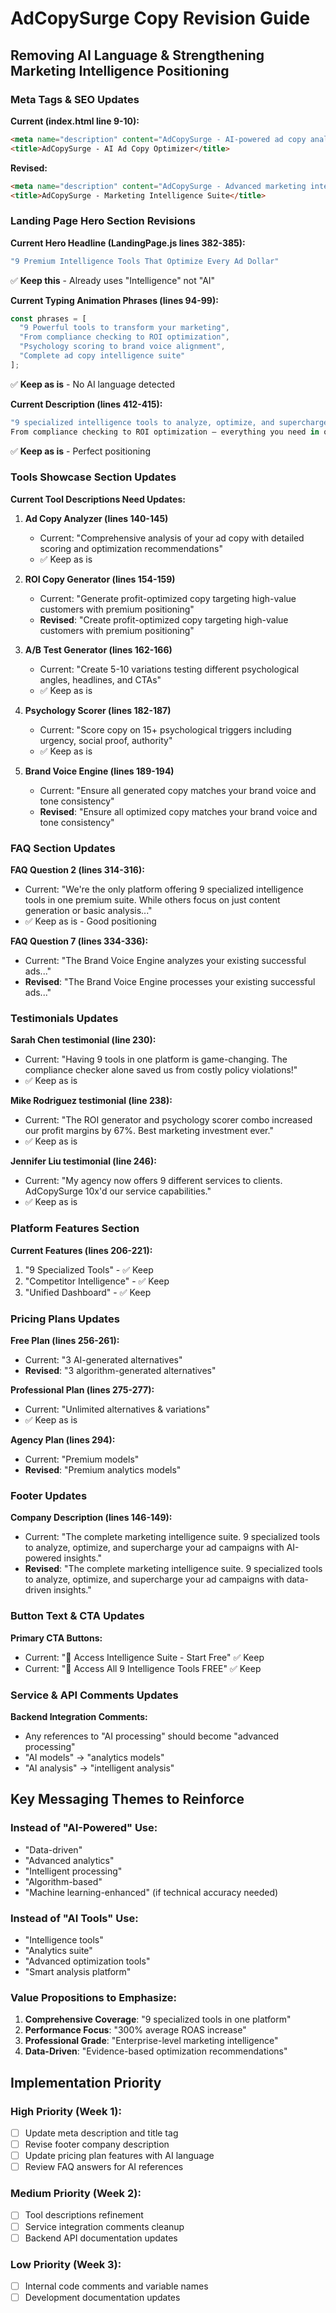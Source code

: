 # AdCopySurge Copy Revision Guide
## Removing AI Language & Strengthening Marketing Intelligence Positioning

### Meta Tags & SEO Updates

**Current (index.html line 9-10):**
```html
<meta name="description" content="AdCopySurge - AI-powered ad copy analysis and optimization platform" />
<title>AdCopySurge - AI Ad Copy Optimizer</title>
```

**Revised:**
```html
<meta name="description" content="AdCopySurge - Advanced marketing intelligence platform with 9 specialized tools for ad copy analysis and optimization" />
<title>AdCopySurge - Marketing Intelligence Suite</title>
```

### Landing Page Hero Section Revisions

**Current Hero Headline (LandingPage.js lines 382-385):**
```javascript
"9 Premium Intelligence Tools That Optimize Every Ad Dollar"
```
✅ **Keep this** - Already uses "Intelligence" not "AI"

**Current Typing Animation Phrases (lines 94-99):**
```javascript
const phrases = [
  "9 Powerful tools to transform your marketing",
  "From compliance checking to ROI optimization", 
  "Psychology scoring to brand voice alignment",
  "Complete ad copy intelligence suite"
];
```
✅ **Keep as is** - No AI language detected

**Current Description (lines 412-415):**
```javascript
"9 specialized intelligence tools to analyze, optimize, and supercharge your ad campaigns.
From compliance checking to ROI optimization – everything you need in one premium platform."
```
✅ **Keep as is** - Perfect positioning

### Tools Showcase Section Updates

**Current Tool Descriptions Need Updates:**

1. **Ad Copy Analyzer (lines 140-145)**
   - Current: "Comprehensive analysis of your ad copy with detailed scoring and optimization recommendations"
   - ✅ Keep as is

2. **ROI Copy Generator (lines 154-159)**
   - Current: "Generate profit-optimized copy targeting high-value customers with premium positioning"
   - **Revised**: "Create profit-optimized copy targeting high-value customers with premium positioning"

3. **A/B Test Generator (lines 162-166)**
   - Current: "Create 5-10 variations testing different psychological angles, headlines, and CTAs"
   - ✅ Keep as is

4. **Psychology Scorer (lines 182-187)**
   - Current: "Score copy on 15+ psychological triggers including urgency, social proof, authority"
   - ✅ Keep as is

5. **Brand Voice Engine (lines 189-194)**
   - Current: "Ensure all generated copy matches your brand voice and tone consistency"
   - **Revised**: "Ensure all optimized copy matches your brand voice and tone consistency"

### FAQ Section Updates

**FAQ Question 2 (lines 314-316):**
- Current: "We're the only platform offering 9 specialized intelligence tools in one premium suite. While others focus on just content generation or basic analysis..."
- ✅ Keep as is - Good positioning

**FAQ Question 7 (lines 334-336):**
- Current: "The Brand Voice Engine analyzes your existing successful ads..."
- **Revised**: "The Brand Voice Engine processes your existing successful ads..."

### Testimonials Updates

**Sarah Chen testimonial (line 230):**
- Current: "Having 9 tools in one platform is game-changing. The compliance checker alone saved us from costly policy violations!"
- ✅ Keep as is

**Mike Rodriguez testimonial (line 238):**
- Current: "The ROI generator and psychology scorer combo increased our profit margins by 67%. Best marketing investment ever."
- ✅ Keep as is

**Jennifer Liu testimonial (line 246):**
- Current: "My agency now offers 9 different services to clients. AdCopySurge 10x'd our service capabilities."
- ✅ Keep as is

### Platform Features Section

**Current Features (lines 206-221):**
1. "9 Specialized Tools" - ✅ Keep
2. "Competitor Intelligence" - ✅ Keep  
3. "Unified Dashboard" - ✅ Keep

### Pricing Plans Updates

**Free Plan (lines 256-261):**
- Current: "3 AI-generated alternatives"
- **Revised**: "3 algorithm-generated alternatives"

**Professional Plan (lines 275-277):**
- Current: "Unlimited alternatives & variations"
- ✅ Keep as is

**Agency Plan (lines 294):**
- Current: "Premium models"
- **Revised**: "Premium analytics models"

### Footer Updates

**Company Description (lines 146-149):**
- Current: "The complete marketing intelligence suite. 9 specialized tools to analyze, optimize, and supercharge your ad campaigns with AI-powered insights."
- **Revised**: "The complete marketing intelligence suite. 9 specialized tools to analyze, optimize, and supercharge your ad campaigns with data-driven insights."

### Button Text & CTA Updates

**Primary CTA Buttons:**
- Current: "🚀 Access Intelligence Suite - Start Free" ✅ Keep
- Current: "💪 Access All 9 Intelligence Tools FREE" ✅ Keep

### Service & API Comments Updates

**Backend Integration Comments:**
- Any references to "AI processing" should become "advanced processing"
- "AI models" → "analytics models"
- "AI analysis" → "intelligent analysis"

## Key Messaging Themes to Reinforce

### Instead of "AI-Powered" Use:
- "Data-driven"
- "Advanced analytics"
- "Intelligent processing"
- "Algorithm-based"
- "Machine learning-enhanced" (if technical accuracy needed)

### Instead of "AI Tools" Use:
- "Intelligence tools"
- "Analytics suite"
- "Advanced optimization tools"
- "Smart analysis platform"

### Value Propositions to Emphasize:
1. **Comprehensive Coverage**: "9 specialized tools in one platform"
2. **Performance Focus**: "300% average ROAS increase"
3. **Professional Grade**: "Enterprise-level marketing intelligence"
4. **Data-Driven**: "Evidence-based optimization recommendations"

## Implementation Priority

### High Priority (Week 1):
- [ ] Update meta description and title tag
- [ ] Revise footer company description
- [ ] Update pricing plan features with AI language
- [ ] Review FAQ answers for AI references

### Medium Priority (Week 2):
- [ ] Tool descriptions refinement
- [ ] Service integration comments cleanup
- [ ] Backend API documentation updates

### Low Priority (Week 3):
- [ ] Internal code comments and variable names
- [ ] Development documentation updates
